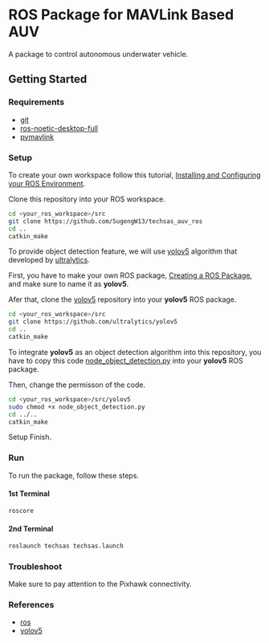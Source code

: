 # ROS Package for MAVLink Based AUV

A package to control autonomous underwater vehicle.

## Getting Started

### Requirements

- [git](https://git-scm.com/downloads)
- [ros-noetic-desktop-full](http://wiki.ros.org/noetic/Installation)
- [pymavlink](https://www.ardusub.com/developers/pymavlink.html)

### Setup

To create your own workspace follow this tutorial, [Installing and Configuring your ROS Environment](http://wiki.ros.org/ROS/Tutorials/InstallingandConfiguringROSEnvironment).

Clone this repository into your ROS workspace.

```bash
cd <your_ros_workspace>/src
git clone https://github.com/SugengW13/techsas_auv_ros
cd ..
catkin_make
```

To provide object detection feature, we will use [yolov5](https://github.com/ultralytics/yolov5) algorithm that developed by [ultralytics](https://ultralytics.com).

First, you have to make your own ROS package, [Creating a ROS Package](http://wiki.ros.org/ROS/Tutorials/CreatingPackage), and make sure to name it as <b>yolov5</b>.

Afer that, clone the [yolov5](https://github.com/ultralytics/yolov5) repository into your <b>yolov5</b> ROS package.

```bash
cd <your_ros_workspace>/src
git clone https://github.com/ultralytics/yolov5
cd ..
catkin_make
```

To integrate <b>yolov5</b> as an object detection algorithm into this repository, you have to copy this code [node_object_detection.py](https://github.com/SugengW13/YOLO-V5-ROS/blob/main/node_object_detection.py) into your <b>yolov5</b> ROS package.

Then, change the permisson of the code.

```bash
cd <your_ros_workspace>/src/yolov5
sudo chmod +x node_object_detection.py
cd ../..
catkin_make
```

Setup Finish.

### Run

To run the package, follow these steps.

#### 1st Terminal

```bash
roscore
```

#### 2nd Terminal

```bash
roslaunch techsas techsas.launch
```

### Troubleshoot

Make sure to pay attention to the Pixhawk connectivity.

### References
- [ros](https://www.ros.org/)
- [yolov5](https://github.com/ultralytics/yolov5)

